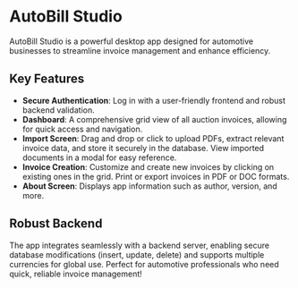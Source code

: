 # AutoBill Studio

AutoBill Studio is a powerful desktop app designed for automotive businesses to streamline invoice management and enhance efficiency.

## Key Features
- **Secure Authentication**: Log in with a user-friendly frontend and robust backend validation.
- **Dashboard**: A comprehensive grid view of all auction invoices, allowing for quick access and navigation.
- **Import Screen**: Drag and drop or click to upload PDFs, extract relevant invoice data, and store it securely in the database. View imported documents in a modal for easy reference.
- **Invoice Creation**: Customize and create new invoices by clicking on existing ones in the grid. Print or export invoices in PDF or DOC formats.
- **About Screen**: Displays app information such as author, version, and more.

## Robust Backend
The app integrates seamlessly with a backend server, enabling secure database modifications (insert, update, delete) and supports multiple currencies for global use. Perfect for automotive professionals who need quick, reliable invoice management!
